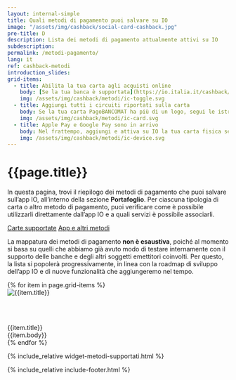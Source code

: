 ```yaml
---
layout: internal-simple
title: Quali metodi di pagamento puoi salvare su IO
image: "/assets/img/cashback/social-card-cashback.jpg"
pre-title: D
description: Lista dei metodi di pagamento attualmente attivi su IO
subdescription:
permalink: /metodi-pagamento/
lang: it
ref: cashback-metodi
introduction_slides:
grid-items:
  - title: Abilita la tua carta agli acquisti online
    body: [Se la tua banca è supportata](https://io.italia.it/cashback/carta-non-abilitata-pagamenti-online), puoi aggiungere la carta anche se non ha il codice di sicurezza e usarla per il Cashback.
    img: /assets/img/cashback/metodi/ic-toggle.svg
  - title: Aggiungi tutti i circuiti riportati sulla carta
    body: Se la tua carta PagoBANCOMAT ha più di un logo, segui le istruzioni in app e aggiungi il secondo circuito.
    img: /assets/img/cashback/metodi/ic-card.svg
  - title: Apple Pay e Google Pay sono in arrivo
    body: Nel frattempo, aggiungi e attiva su IO la tua carta fisica se vuoi che gli acquisti siano validi per partecipare al Cashback.
    img: /assets/img/cashback/metodi/ic-device.svg
---
```


<div class="container container--mid  my-5 my-md-0">
<h1 class="mb-2 mb-md-3 text-primary">{{page.title}}</h1>
<p class="mb-2 mr-0 mr-md-5 text-primary">
In questa pagina, trovi il riepilogo dei metodi di pagamento che puoi salvare sull’app IO, all’interno della sezione <b>Portafoglio</b>. Per ciascuna tipologia di carta o altro metodo di pagamento, puoi verificare come è possibile utilizzarli direttamente dall’app IO e a quali servizi è possibile associarli.
</p>
<div class="my-3 my-md-4">
<a class="btn btn-primary text-uppercase px-3 px-md-5 mr-2 mb-2 mb-md-0" href="#cards" title="Carte supportate">Carte supportate</a>
<a class="btn btn-outline-primary text-uppercase px-3 px-md-5" href="#apps" title="App e altri metodi">App e altri metodi</a>
</div>
<p class="font-size-reset">
La mappatura dei metodi di pagamento <b>non è esaustiva</b>, poiché al momento si basa su quelli che abbiamo già avuto modo di testare internamente con il supporto delle banche e degli altri soggetti emettitori coinvolti. 
Per questo, la lista si popolerà progressivamente, in linea con la roadmap di sviluppo dell’app IO e di nuove funzionalità che aggiungeremo nel tempo. 
</p>
<div class="row my-2 my-md-5">
    {% for item in page.grid-items %}
        <div class="col-md-4 mb-3 mb-md-0">
            <div class="bg-white rounded-l shadow h-100 py-4 px-2 px-md-5 ">
                <div class="d-flex justify-content-center" style="height: 80px"><img class="align-self-center" src="{{item.img}}" alt="{{item.title}}"></div>
                <div class="text-primary font-weight-bold text-center my-2">{{item.title}}</div>
                <div class="font-size-reset text-center">{{item.body}}</div>
            </div>
        </div>
    {% endfor %}
</div>
</div><!--/.container-->

{% include_relative widget-metodi-supportati.html %}

{% include_relative include-footer.html %}
